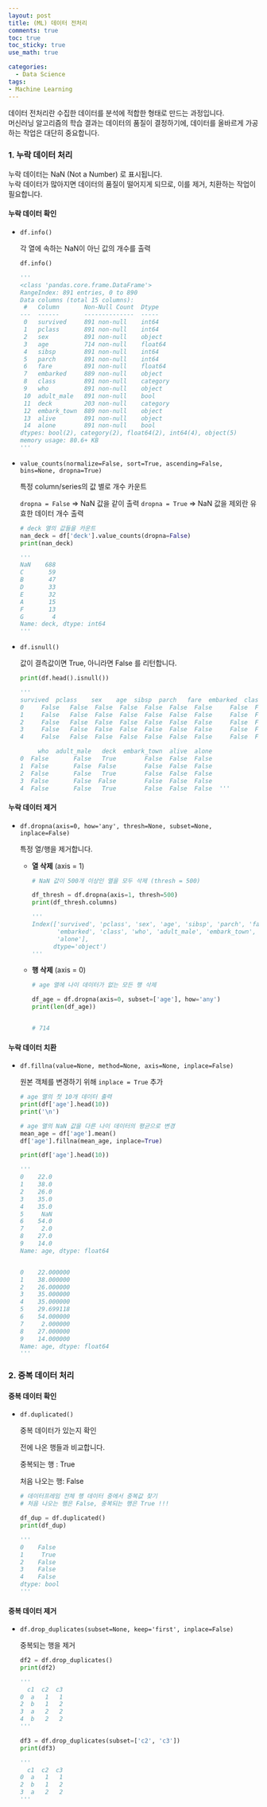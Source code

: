 ```yaml
---
layout: post
title: (ML) 데이터 전처리
comments: true
toc: true
toc_sticky: true
use_math: true

categories:
  - Data Science
tags:
- Machine Learning
---
```






데이터 전처리란 수집한 데이터를 분석에 적합한 형태로 만드는 과정입니다.  
머신러닝 알고리즘의 학습 결과는 데이터의 품질이 결정하기에, 데이터를 올바르게 가공하는 작업은 대단히 중요합니다.



### 1\. 누락 데이터 처리

누락 데이터는 NaN (Not a Number) 로 표시됩니다.  
누락 데이터가 많아지면 데이터의 품질이 떨어지게 되므로, 이를 제거, 치환하는 작업이 필요합니다.



#### 누락 데이터 확인



- `df.info()`

  각 열에 속하는 NaN이 아닌 값의 개수를 출력

  ```python
  df.info()
  
  '''
  <class 'pandas.core.frame.DataFrame'>
  RangeIndex: 891 entries, 0 to 890
  Data columns (total 15 columns):
   #   Column       Non-Null Count  Dtype   
  ---  ------       --------------  -----   
   0   survived     891 non-null    int64   
   1   pclass       891 non-null    int64   
   2   sex          891 non-null    object  
   3   age          714 non-null    float64 
   4   sibsp        891 non-null    int64   
   5   parch        891 non-null    int64   
   6   fare         891 non-null    float64 
   7   embarked     889 non-null    object  
   8   class        891 non-null    category
   9   who          891 non-null    object  
   10  adult_male   891 non-null    bool    
   11  deck         203 non-null    category
   12  embark_town  889 non-null    object  
   13  alive        891 non-null    object  
   14  alone        891 non-null    bool    
  dtypes: bool(2), category(2), float64(2), int64(4), object(5)
  memory usage: 80.6+ KB
  '''
  ```

  



- `value_counts(normalize=False, sort=True, ascending=False, bins=None, dropna=True)`

    특정 column/series의 값 별로 개수 카운트
    
    `dropna = False` => NaN 값을 같이 출력
    `dropna = True` => NaN 값을 제외란 유효한 데이터 개수 출력
    
    ```python
    # deck 열의 값들을 카운트
    nan_deck = df['deck'].value_counts(dropna=False)
    print(nan_deck)
    
    '''
    NaN    688
    C       59
    B       47
    D       33
    E       32
    A       15
    F       13
    G        4
    Name: deck, dtype: int64
    '''
    ```
    
    
    
    
    
- `df.isnull()`

    값이 결측값이면 True, 아니라면 False 를 리턴합니다. 

    ```python
    print(df.head().isnull())
    
    '''
    survived  pclass    sex    age  sibsp  parch   fare  embarked  class  \
    0     False   False  False  False  False  False  False     False  False   
    1     False   False  False  False  False  False  False     False  False   
    2     False   False  False  False  False  False  False     False  False   
    3     False   False  False  False  False  False  False     False  False   
    4     False   False  False  False  False  False  False     False  False   
    
         who  adult_male   deck  embark_town  alive  alone  
    0  False       False   True        False  False  False  
    1  False       False  False        False  False  False  
    2  False       False   True        False  False  False  
    3  False       False  False        False  False  False  
    4  False       False   True        False  False  False  '''
    ```

    



#### 누락 데이터 제거



* `df.dropna(axis=0, how='any', thresh=None, subset=None, inplace=False)`

  특정 열/행을 제거합니다. 

  * **열 삭제**  (axis = 1)

    ```python
    # NaN 값이 500개 이상인 열을 모두 삭제 (thresh = 500)
    
    df_thresh = df.dropna(axis=1, thresh=500)
    print(df_thresh.columns)
    
    '''
    Index(['survived', 'pclass', 'sex', 'age', 'sibsp', 'parch', 'fare',
           'embarked', 'class', 'who', 'adult_male', 'embark_town', 'alive',
           'alone'],
          dtype='object')
    '''
    ```

  * **행 삭제** (axis = 0)

    ```python
    # age 열에 나이 데이터가 없는 모든 행 삭제
    
    df_age = df.dropna(axis=0, subset=['age'], how='any')
    print(len(df_age))
    
    
    # 714
    ```



#### 누락 데이터 치환



* `df.fillna(value=None, method=None, axis=None, inplace=False)`

  원본 객체를 변경하기 위해 `inplace = True` 추가

  

  ```python
  # age 열의 첫 10개 데이터 출력
  print(df['age'].head(10))
  print('\n')
  
  # age 열의 NaN 값을 다른 나이 데이터의 평균으로 변경
  mean_age = df['age'].mean()
  df['age'].fillna(mean_age, inplace=True)
  
  print(df['age'].head(10))
  
  '''
  0    22.0
  1    38.0
  2    26.0
  3    35.0
  4    35.0
  5     NaN
  6    54.0
  7     2.0
  8    27.0
  9    14.0
  Name: age, dtype: float64
  
  
  0    22.000000
  1    38.000000
  2    26.000000
  3    35.000000
  4    35.000000
  5    29.699118
  6    54.000000
  7     2.000000
  8    27.000000
  9    14.000000
  Name: age, dtype: float64
  '''
  ```

  



### 2. 중복 데이터 처리



#### 중복 데이터 확인



* `df.duplicated()`

  중복 데이터가 있는지 확인

  전에 나온 행들과 비교합니다.

  중복되는 행 : True

  처음 나오는 행: False

  ```python
  # 데이터프레임 전체 행 데이터 중에서 중복값 찾기
  # 처음 나오는 행은 False, 중복되는 행은 True !!!
  
  df_dup = df.duplicated()
  print(df_dup)
  
  '''
  0    False
  1     True
  2    False
  3    False
  4    False
  dtype: bool
  '''
  ```

  

#### 중복 데이터 제거



* `df.drop_duplicates(subset=None, keep='first', inplace=False)`

  중복되는 행을 제거

  ```python
  df2 = df.drop_duplicates()
  print(df2)
  
  '''
    c1  c2  c3
  0  a   1   1
  2  b   1   2
  3  a   2   2
  4  b   2   2
  '''
  
  df3 = df.drop_duplicates(subset=['c2', 'c3'])
  print(df3)
  
  '''
    c1  c2  c3
  0  a   1   1
  2  b   1   2
  3  a   2   2
  '''
  ```

  
